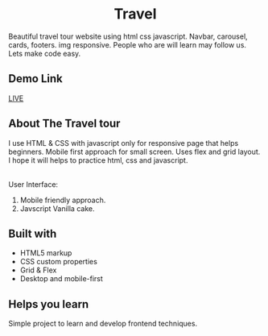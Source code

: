 <h1 align="center">Travel
</h1>
Beautiful travel tour website using html css javascript. Navbar, carousel, cards, footers. img responsive. People who are will learn may follow us. Lets make code easy.



## Demo Link
<a href="https://Rajat0063github.io/AWT-Project/">LIVE</a>

## About The Travel tour

<p>I use HTML & CSS with javascript only for responsive page that helps beginners.
Mobile first approach for small screen. 
Uses flex and grid layout.
I hope it will helps to practice html, css and javascript.

<br>User Interface: <br>
1. Mobile friendly approach.
2. Javscript Vanilla cake.


## Built with

- HTML5 markup
- CSS custom properties
- Grid & Flex
- Desktop and mobile-first
## Helps you learn

Simple project to learn and develop frontend techniques.
